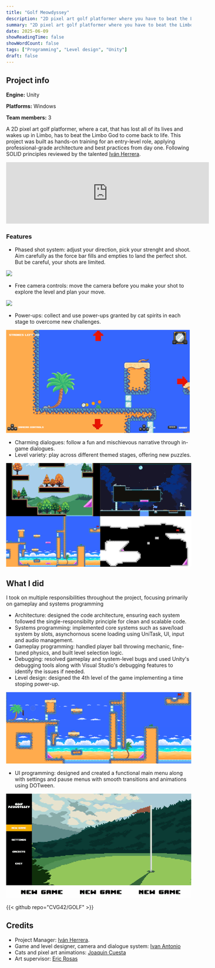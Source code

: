 ```yaml
---
title: "Golf Meowdyssey"
description: "2D pixel art golf platformer where you have to beat the Limbo God in order to come back to life."
summary: "2D pixel art golf platformer where you have to beat the Limbo God in order to come back to life."
date: 2025-06-09
showReadingTime: false
showWordCount: false
tags: ["Programming", "Level design", "Unity"]
draft: false
---
```


## Project info

__Engine:__ Unity

__Platforms:__ Windows

__Team members:__ 3

A 2D pixel art golf platformer, where a cat, that has lost all of its lives and wakes up in Limbo, has to beat the Limbo God to come back to life. This project was built as hands-on training for an entry-level role, applying professional-grade architecture and best practices from day one. Following SOLID principles reviewed by the talented [Iván Herrera](https://www.linkedin.com/in/ivan-herrera-m/).

<iframe frameborder="0" src="https://itch.io/embed/3620741?bg_color=191919&amp;fg_color=ffffff&amp;link_color=feb321&amp;border_color=feb321" width="552" height="167"><a href="https://elerizio.itch.io/golf-meowdyssey">Golf Meowdyssey by ElErizio, cvg42, IXAL8</a></iframe>

### Features

- Phased shot system: adjust your direction, pick your strenght and shoot. Aim carefully as the force bar fills and empties to land the perfect shot. But be careful, your shots are limited.

<img src="throw.gif" width="500"/>

- Free camera controls: move the camera before you make your shot to explore the level and plan your move.

<img src="camera.gif" width="500"/>

- Power-ups: collect and use power-ups granted by cat spirits in each stage to overcome new challenges.

<img src="powerup.gif" width="500"/>

- Charming dialogues: follow a fun and mischievous narrative through in-game dialogues.
- Level variety: play across different themed stages, offering new puzzles.

![Levels](levels.png)

## What I did

I took on multiple responsibilities throughout the project, focusing primarily on gameplay and systems programming

- Architecture: designed the code architecture, ensuring each system followed the single-responsibilty principle for clean and scalable code.
- Systems programming: implemented core systems such as save/load system by slots, asynchornous scene loading using UniTask, UI, input and audio management.
- Gameplay programming: handled player ball throwing mechanic, fine-tuned physics, and built level selection logic.
- Debugging: resolved gameplay and system-level bugs and used Unity's debugging tools along with Visual Studio's debugging features to identify the issues if needed.
- Level design: designed the 4th level of the game implementing a time stoping power-up.

![Level 4](level4.png)

- UI programming: designed and created a functional main menu along with settings and pause menus with smooth transitions and animations using DOTween.

<img src="mainmenu.gif" width="600"/>

{{< github repo="CVG42/GOLF" >}}

## Credits

- Project Manager: [Iván Herrera](https://www.linkedin.com/in/ivan-herrera-m/).
- Game and level designer, camera and dialogue system: [Ivan Antonio](https://www.linkedin.com/in/ixal8/)
- Cats and pixel art animations: [Joaquin Cuesta](https://www.instagram.com/ovalemus/) 
- Art supervisor: [Eric Rosas](https://www.linkedin.com/in/eric-i-rosas/)
